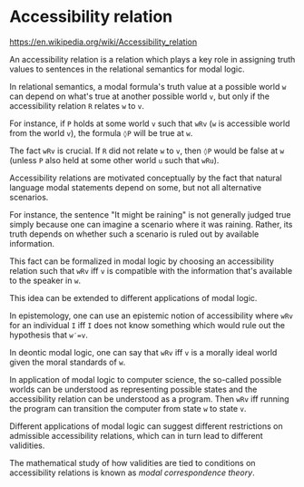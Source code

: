 # Accessibility relation

https://en.wikipedia.org/wiki/Accessibility_relation

An accessibility relation is a relation which plays a key role in assigning truth values to sentences in the relational semantics for modal logic.

In relational semantics, a modal formula's truth value at a possible world `w` can depend on what's true at another possible world `v`, but only if the accessibility relation `R` relates `w` to `v`.

For instance, if `P` holds at some world `v` such that `wRv` (`w` is accessible world from the world `v`), the formula `◊P` will be true at `w`.

The fact `wRv` is crucial. If `R` did not relate `w` to `v`, then `◊P` would be false at `w` (unless `P` also held at some other world `u` such that `wRu`).

Accessibility relations are motivated conceptually by the fact that natural language modal statements depend on some, but not all alternative scenarios.

For instance, the sentence "It might be raining" is not generally judged true simply because one can imagine a scenario where it was raining. Rather, its truth depends on whether such a scenario is ruled out by available information.

This fact can be formalized in modal logic by choosing an accessibility relation such that `wRv` iff `v` is compatible with the information that's available to the speaker in `w`.

This idea can be extended to different applications of modal logic.

In epistemology, one can use an epistemic notion of accessibility where `wRv` for an individual `I` iff `I` does not know something which would rule out the hypothesis that `w′=v`.

In deontic modal logic, one can say that `wRv` iff `v` is a morally ideal world given the moral standards of `w`.

In application of modal logic to computer science, the so-called possible worlds can be understood as representing possible states and the accessibility relation can be understood as a program. Then `wRv` iff running the program can transition the computer from state `w` to state `v`.

Different applications of modal logic can suggest different restrictions on admissible accessibility relations, which can in turn lead to different validities.

The mathematical study of how validities are tied to conditions on accessibility relations is known as *modal correspondence theory*.
